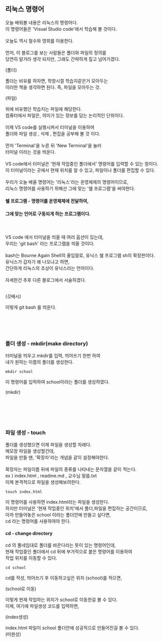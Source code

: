 ## 리눅스 명령어
오늘 배워볼 내용은 리눅스의 명령어다.<br/>
이 명령어들은 'Visual Studio code'에서 학습해 볼 것이다.<br/>
<br/>
오늘도 역시 철수와 영희를 이용한다.<br/>
<br/>
먼저, 이 블로그를 보는 사람들은 폴더와 파일의 정의를<br/>
당연히 알거라 생각 되지만, 그래도 간략하게 짚고 넘어가겠다.<br/>

(폴더)

폴더는 비유를 하자면, 학창시절 학습지같은거 모아두는<br/>
이러한 책을 생각하면 된다. 즉, 파일을 모아두는 것.<br/>

(파일)

위에 비유했던 학습지는 파일에 해당한다.<br/>
컴퓨터에서 파일은, 의미가 있는 정보를 담는 논리적인 단위이다.<br/>
<br/>
이제 VS code를 실행시켜서 터미널을 이용하여<br/>
폴더와 파일 생성 , 삭제 , 편집을 공부해 볼 것 이다.<br/>
<br/>
먼저 'Terminal'을 누른 뒤 'New Terminal'을 눌러<br/>
터미널 이라는 것을 띄운다.<br/>
<br/>
VS code에서 터미널은 '현재 작업중인 폴더에서' 명령어를 입력할 수 있는 창이다.<br/>
이 터미널이라는 곳에서 현재 위치를 알 수 있고, 파일이나 폴더를 편집할 수 있다.<br/>
<br/>
우리가 오늘 배울 명령어는 '리눅스'라는 운영체제의 명령어이므로,<br/>
리눅스 명령어를 사용하기 위해선 그에 맞는 '쉘 프로그램'을 써야한다.<br/>

#### 쉘 프로그램 - 명령어를 운영체제에 전달하여,
#### 그에 맞는 언어로 구동되게 하는 프로그램이다.

<br/>
<br/>
VS code 에서 터미널을 띄울 때 여러 옵션이 있는데,<br/>
우리는 'git bash' 라는 프로그램을 띄울 것이다.<br/>
<br/>
bash는 Bourne Again Shell의 줄임말로, 유닉스 쉘 프로그램 sh의 확장판이다.<br/>
유닉스가 갑자기 왜 나오냐고 하면,<br/>
간단하게 리눅스의 조상이 유닉스라는 언어이다.<br/>
<br/>
자세한건 추후 다른 블로그에서 서술하겠다.<br/>
<br/>

(깃배시)

이렇게 git bash 를 띄운다.<br/>
<br/>
<br/>
<br/>
<br/>

### 폴더 생성 - mkdir(make directory)


터미널을 띄우고 mkdir를 입력, 띄어쓰기 한번 하여<br/>
내가 원하는 이름의 폴더를 생성한다.<br/>

```
mkdir school
```
이 명령어를 입력하여 school이라는 폴더를 생성하였다.

(mkdir)

<br/>
<br/>
<br/>
<br/>

### 파일 생성 - touch

폴더를 생성했으면 이제 파일을 생성할 차례다.<br/>
메모장 파일을 생성할건데,<br/>
파일을 만들 땐, '확장자'라는 개념을 같이 설정해야한다.<br/>
<br/>
확장자는 파일이름 뒤에 파일의 종류를 나타내는 문자열을 같이 적는다.<br/>
ex ) index.html , readme.md , 교수님 말씀.txt <br/>
이제 본격적으로 파일을 생성해보려한다.<br/>

```
touch index.html
```

이 명령어를 사용하면 index.html라는 파일을 생성한다.<br/>
하지만 터미널은 '현재 작업중인 위치'에서 폴더,파일을 편집하는 공간이므로,<br/>
아까 만들어놓은 school 이라는 폴더안에 만들고 싶다면,<br/>
cd 라는 명령어를 사용하여야 한다.<br/>

#### cd - change directory 

cd 의 풀네임대로 폴더를 바꾼다라는 뜻이 있는 명령어인데,<br/>
현재 작업중인 폴더에서 cd 뒤에 부가적으로 붙은 명령어를 이용하여<br/>
작업 위치를 이동할 수 있다.<br/>

```
cd school
```
cd를 작성, 띄어쓰기 후 이동하고싶은 위치 (school)를 적으면,<br/>

(school로 이동)

이렇게 현재 작업하는 위치가 school로 이동한걸 볼 수 있다.<br/>
이제, 여기에 파일생성 코드를 입력하면,<br/>

(index생성)

index.html 파일이 school 폴더안에 성공적으로 만들어진걸 볼 수 있다.<br/>
(미완성)
### 

















